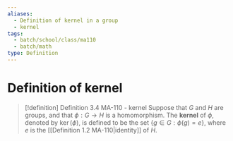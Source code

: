 ```yaml
---
aliases:
  - Definition of kernel in a group
  - kernel
tags:
  - batch/school/class/ma110
  - batch/math
type: Definition
---
```

# Definition of kernel

> [!definition] Definition 3.4 MA-110 - kernel
> Suppose that $G$ and $H$ are groups, and that $\phi:G\longrightarrow H$ is a homomorphism. The **kernel** of $\phi$, denoted by $\ker(\phi)$, is defined to be the set $\{ g \in G : \phi(g)=e\}$, where $e$ is the [[Definition 1.2 MA-110|identity]] of $H$. 
